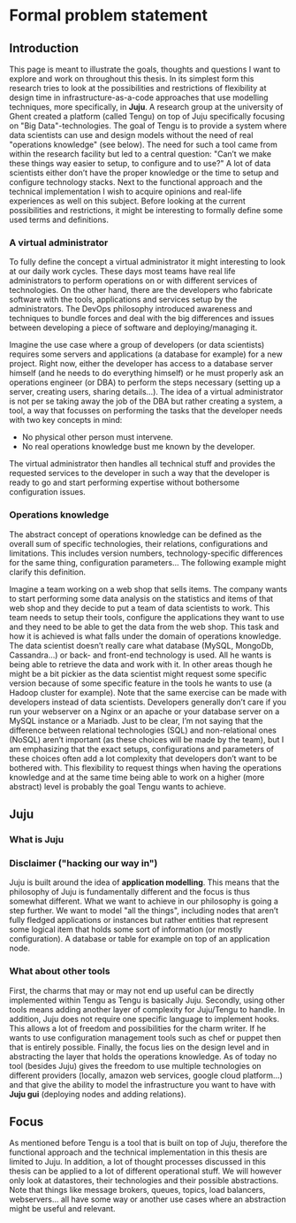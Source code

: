 # Formal problem statement

## Introduction

This page is meant to illustrate the goals, thoughts and questions I want to explore and work on throughout this thesis. In its simplest form this research tries to look at the possibilities and restrictions of flexibility at design time in infrastructure-as-a-code approaches that use modelling techniques, more specifically, in **Juju**. A research group at the university of Ghent created a platform (called Tengu) on top of Juju specifically focusing on "Big Data"-technologies. The goal of Tengu is to provide a system where data scientists can use and design models without the need of real "operations knowledge" (see below). The need for such a tool came from within the research facility but led to a central question: "Can’t we make these things way easier to setup, to configure and to use?" A lot of data scientists either don’t have the proper knowledge or the time to setup and configure technology stacks. Next to the functional approach and the technical implementation I wish to acquire opinions and real-life experiences as well on this subject. Before looking at the current possibilities and restrictions, it might be interesting to formally define some used terms and definitions.

### A virtual administrator 

To fully define the concept a virtual administrator it might interesting to look at our daily work cycles. These days most teams have real life administrators to perform operations on or with different services of technologies. On the other hand, there are the developers who fabricate software with the tools, applications and services setup by the administrators. The DevOps philosophy introduced awareness and techniques to bundle forces and deal with the big differences and issues between developing a piece of software and deploying/managing it. 

Imagine the use case where a group of developers (or data scientists) requires some servers and applications (a database for example) for a new project. Right now, either the developer has access to a database server himself (and he needs to do everything himself) or he must properly ask an operations engineer (or DBA) to perform the steps necessary (setting up a server, creating users, sharing details…). The idea of a virtual administrator is not per se taking away the job of the DBA but rather creating a system, a tool, a way that focusses on performing the tasks that the developer needs with two key concepts in mind: 

- No physical other person must intervene.
- No real operations knowledge bust me known by the developer. 

The virtual administrator then handles all technical stuff and provides the requested services to the developer in such a way that the developer is ready to go and start performing expertise without bothersome configuration issues. 


### Operations knowledge



The abstract concept of operations knowledge can be defined as the overall sum of specific technologies, their relations, configurations and limitations. This includes version numbers, technology-specific differences for the same thing, configuration parameters... The following example might clarify this definition.

Imagine a team working on a web shop that sells items. The company wants to start performing some data analysis on the statistics and items of that web shop and they decide to put a team of data scientists to work. This team needs to setup their tools, configure the applications they want to use and they need to be able to get the data from the web shop. This task and how it is achieved is what falls under the domain of operations knowledge. The data scientist doesn’t really care what database (MySQL, MongoDb, Cassandra…) or back- and front-end technology is used. All he wants is being able to retrieve the data and work with it. In other areas though he might be a bit pickier as the data scientist might request some specific version because of some specific feature in the tools he wants to use (a Hadoop cluster for example). Note that the same exercise can be made with developers instead of data scientists. Developers generally don’t care if you run your webserver on a Nginx or an apache or your database server on a MySQL instance or a Mariadb. Just to be clear, I’m not saying that the difference between relational technologies (SQL) and non-relational ones (NoSQL) aren’t important (as these choices will be made by the team), but I am emphasizing that the exact setups, configurations and parameters of these choices often add a lot complexity that developers don’t want to be bothered with. This flexibility to request things when having the operations knowledge and at the same time being able to work on a higher (more abstract) level is probably the goal Tengu wants to achieve. 



## Juju 

### What is Juju



### Disclaimer ("hacking our way in")

Juju is built around the idea of **application modelling**. This means that the philosophy of Juju is fundamentally different and the focus is thus somewhat different. What we want to achieve in our philosophy is going a step further. We want to model "all the things", including nodes that aren’t fully fledged applications or instances but rather entities that represent some logical item that holds some sort of information (or mostly configuration). A database or table for example on top of an application node.  


### What about other tools

First, the charms that may or may not end up useful can be directly implemented within Tengu as Tengu is basically Juju. Secondly, using other tools means adding another layer of complexity for Juju/Tengu to handle. In addition, Juju does not require one specific language to implement hooks. This allows a lot of freedom and possibilities for the charm writer. If he wants to use configuration management tools such as chef or puppet then that is entirely possible. Finally, the focus lies on the design level and in abstracting the layer that holds the operations knowledge. As of today no tool (besides Juju) gives the freedom to use multiple technologies on different providers (locally, amazon web services, google cloud platform…) and that give the ability to model the infrastructure you want to have with **Juju gui** (deploying nodes and adding relations). 

## Focus

As mentioned before Tengu is a tool that is built on top of Juju, therefore the functional approach and the technical implementation in this thesis are limited to Juju. In addition, a lot of thought processes discussed in this thesis can be applied to a lot of different operational stuff. We will however only look at datastores, their technologies and their possible abstractions. Note that things like message brokers, queues, topics, load balancers, webservers… all have some way or another use cases where an abstraction might be useful and relevant.  